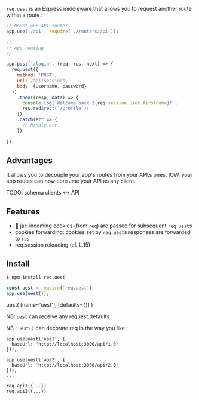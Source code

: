 `req.uest` is an Express middleware that allows you to request another route within a route :

```js
// Mount our API router
app.use('/api', require('./routers/api'));

//
// App routing
//

app.post('/login', (req, res, next) => {
  req.uest({
    method: 'POST',
    url: /api/sessions,
    body: {username, password}
  })
    .then((resp, data) => {
      console.log(`Welcome back ${req.session.user.firstname}!`;
      res.redirect('/profile');
    })
    .catch(err => {
      // handle err
    })
  ;
});
```

## Advantages

It allows you to decouple your app's routes from your API,s ones. IOW, your app routes can now consume your API as any client.

TODO: schema clients <-> API

## Features

- 🍪 jar: incoming cookies (from `req`) are passed for subsequent `req.uest`s
- cookies forwarding: cookies set by `req.uest`s responses are forwarded to `res`
- req.session reloading (cf. L.15)

## Install

```
$ npm install req.uest
```

```js
const uest = require('req.uest')
app.use(uest());
```

uest( [name='uest'], [defaults={}] )

NB: `uest` can receive any request.defaults

NB : `uest()` can decorate req in the way you like :

```
app.use(uest('api1', {
  baseUrl: 'http://localhost:3000/api/1.0'
}));

app.use(uest('api2', {
  baseUrl: 'http://localhost:3000/api/2.0'
}));
...

req.api1({...})
req.api2({...})
```